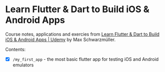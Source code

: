 # Learn Flutter & Dart to Build iOS & Android Apps

Course notes, applications and exercies from [Learn Flutter & Dart to Build iOS & Android Apps | Udemy](https://www.udemy.com/learn-flutter-dart-to-build-ios-android-apps/) by Max Schwarzmüller.

Contents:
- [x] `/my_first_app` - the most basic flutter app for testing iOS and Android emulators